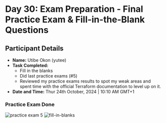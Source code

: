 # Day 30: Exam Preparation - Final Practice Exam & Fill-in-the-Blank Questions

## Participant Details
- **Name:** Utibe Okon (yutee)
- **Task Completed:**
    - Fill in the blanks
    - Did last practice exams (#5)
    - Reviewed my practice exams results to spot my weak areas and spent time with the official Terraform documentation to level up on it.
- **Date and Time:** Thur 24th October, 2024 | 10:10 AM GMT+1

### Practice Exam Done
![practice exam 5](https://i.imgur.com/yfUuoKP.png)
![fill-in-blanks](https://i.imgur.com/xqAoc3e.png)
